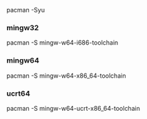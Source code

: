 pacman -Syu

### mingw32

pacman -S mingw-w64-i686-toolchain

### mingw64

pacman -S mingw-w64-x86_64-toolchain

### ucrt64

pacman -S mingw-w64-ucrt-x86_64-toolchain
